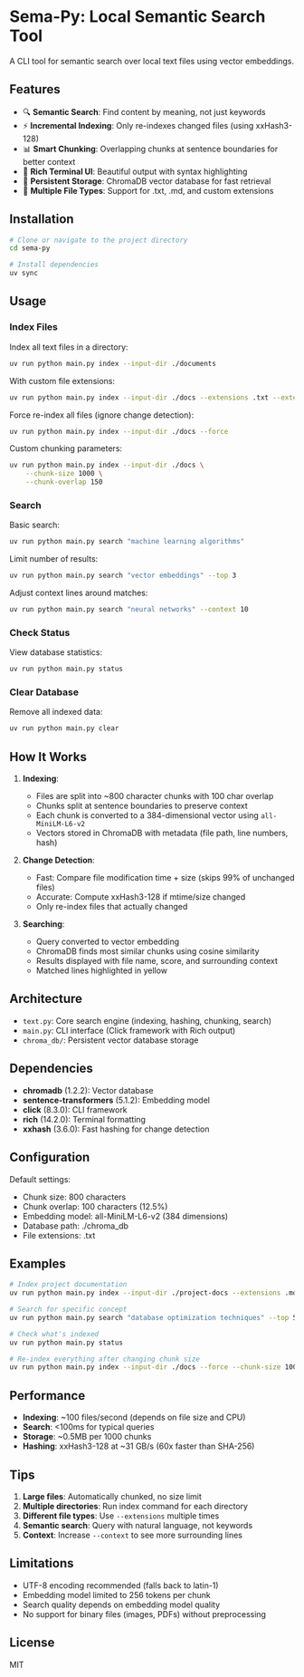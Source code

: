 # Sema-Py: Local Semantic Search Tool

A CLI tool for semantic search over local text files using vector embeddings.

## Features

- 🔍 **Semantic Search**: Find content by meaning, not just keywords
- ⚡ **Incremental Indexing**: Only re-indexes changed files (using xxHash3-128)
- 📊 **Smart Chunking**: Overlapping chunks at sentence boundaries for better context
- 🎨 **Rich Terminal UI**: Beautiful output with syntax highlighting
- 💾 **Persistent Storage**: ChromaDB vector database for fast retrieval
- 🔄 **Multiple File Types**: Support for .txt, .md, and custom extensions

## Installation

```bash
# Clone or navigate to the project directory
cd sema-py

# Install dependencies
uv sync
```

## Usage

### Index Files

Index all text files in a directory:

```bash
uv run python main.py index --input-dir ./documents
```

With custom file extensions:

```bash
uv run python main.py index --input-dir ./docs --extensions .txt --extensions .md --extensions .py
```

Force re-index all files (ignore change detection):

```bash
uv run python main.py index --input-dir ./docs --force
```

Custom chunking parameters:

```bash
uv run python main.py index --input-dir ./docs \
    --chunk-size 1000 \
    --chunk-overlap 150
```

### Search

Basic search:

```bash
uv run python main.py search "machine learning algorithms"
```

Limit number of results:

```bash
uv run python main.py search "vector embeddings" --top 3
```

Adjust context lines around matches:

```bash
uv run python main.py search "neural networks" --context 10
```

### Check Status

View database statistics:

```bash
uv run python main.py status
```

### Clear Database

Remove all indexed data:

```bash
uv run python main.py clear
```

## How It Works

1. **Indexing**:

   - Files are split into ~800 character chunks with 100 char overlap
   - Chunks split at sentence boundaries to preserve context
   - Each chunk is converted to a 384-dimensional vector using `all-MiniLM-L6-v2`
   - Vectors stored in ChromaDB with metadata (file path, line numbers, hash)

2. **Change Detection**:

   - Fast: Compare file modification time + size (skips 99% of unchanged files)
   - Accurate: Compute xxHash3-128 if mtime/size changed
   - Only re-index files that actually changed

3. **Searching**:
   - Query converted to vector embedding
   - ChromaDB finds most similar chunks using cosine similarity
   - Results displayed with file name, score, and surrounding context
   - Matched lines highlighted in yellow

## Architecture

- `text.py`: Core search engine (indexing, hashing, chunking, search)
- `main.py`: CLI interface (Click framework with Rich output)
- `chroma_db/`: Persistent vector database storage

## Dependencies

- **chromadb** (1.2.2): Vector database
- **sentence-transformers** (5.1.2): Embedding model
- **click** (8.3.0): CLI framework
- **rich** (14.2.0): Terminal formatting
- **xxhash** (3.6.0): Fast hashing for change detection

## Configuration

Default settings:

- Chunk size: 800 characters
- Chunk overlap: 100 characters (12.5%)
- Embedding model: all-MiniLM-L6-v2 (384 dimensions)
- Database path: ./chroma_db
- File extensions: .txt

## Examples

```bash
# Index project documentation
uv run python main.py index --input-dir ./project-docs --extensions .md

# Search for specific concept
uv run python main.py search "database optimization techniques" --top 5

# Check what's indexed
uv run python main.py status

# Re-index everything after changing chunk size
uv run python main.py index --input-dir ./docs --force --chunk-size 1000
```

## Performance

- **Indexing**: ~100 files/second (depends on file size and CPU)
- **Search**: <100ms for typical queries
- **Storage**: ~0.5MB per 1000 chunks
- **Hashing**: xxHash3-128 at ~31 GB/s (60x faster than SHA-256)

## Tips

1. **Large files**: Automatically chunked, no size limit
2. **Multiple directories**: Run index command for each directory
3. **Different file types**: Use `--extensions` multiple times
4. **Semantic search**: Query with natural language, not keywords
5. **Context**: Increase `--context` to see more surrounding lines

## Limitations

- UTF-8 encoding recommended (falls back to latin-1)
- Embedding model limited to 256 tokens per chunk
- Search quality depends on embedding model quality
- No support for binary files (images, PDFs) without preprocessing

## License

MIT
